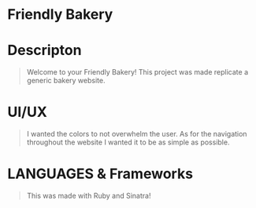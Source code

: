 # Friendly Bakery

# Descripton

> Welcome to your Friendly Bakery! This project was made replicate a generic bakery website.

# UI/UX

> I wanted the colors to not overwhelm the user. As for the navigation throughout the website I wanted it to be as simple as possible.

# LANGUAGES & Frameworks

> This was made with Ruby and Sinatra!
